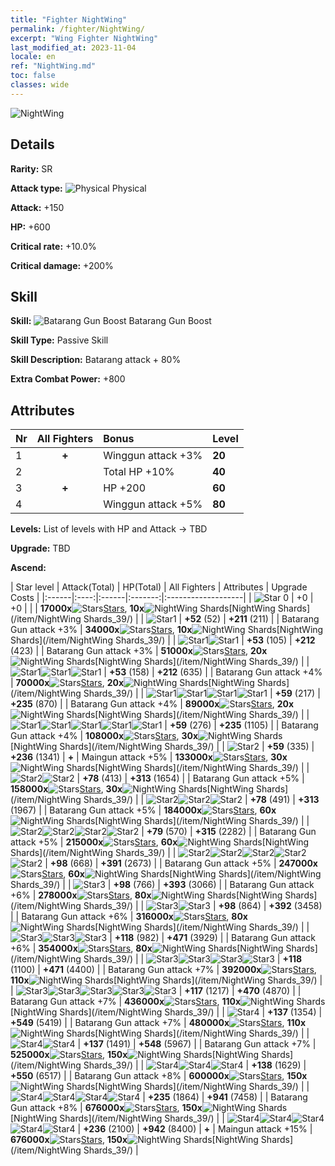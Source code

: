 ```yaml
---
title: "Fighter NightWing"
permalink: /fighter/NightWing/
excerpt: "Wing Fighter NightWing"
last_modified_at: 2023-11-04
locale: en
ref: "NightWing.md"
toc: false
classes: wide
---
```



 ![NightWing](/images/ship/fj_img11.png)

## Details

 **Rarity:** SR 

 **Attack type:** ![Physical](/images/common_sx_icon9.png) Physical 

 **Attack:** +150

 **HP:** +600

 **Critical rate:** +10.0%

 **Critical damage:** +200%

## Skill

 **Skill:** ![Batarang Gun Boost](/images/skill/skill_39_p.png) Batarang Gun Boost

 **Skill Type:**  Passive Skill

 **Skill Description:**  Batarang attack + 80%

 **Extra Combat Power:**  +800

## Attributes

  |  Nr | All Fighters | Bonus | Level |
  |:----|:-------------:|:--------------------|:--------|
  | 1  | **+**  | Winggun attack +3%  | **20** |
  | 2  |   | Total HP +10%  | **40** |
  | 3  | **+**  | HP +200  | **60** |
  | 4  |   | Winggun attack +5%  | **80** |


 **Levels:**  List of levels with HP and Attack -> TBD

 **Upgrade:**  TBD

 **Ascend:**  

  |  Star level | Attack(Total) | HP(Total) | All Fighters | Attributes | Upgrade Costs |
  |:------|:----:|:------|:-------:|:-------------------|
  | ![Star 0](/images/s0.png)  | +0  | +0  |  |    | **17000x**![Stars](/images/item/Stars_p.png)[Stars](/item/Stars_2/), **10x**![NightWing Shards](/images/item/NightWing_Shards_p.png)[NightWing Shards](/item/NightWing Shards_39/) |
  | ![Star1](/images/s1.png)  | **+52** (52)  | **+211** (211)  |   | Batarang Gun attack +3%  | **34000x**![Stars](/images/item/Stars_p.png)[Stars](/item/Stars_2/), **10x**![NightWing Shards](/images/item/NightWing_Shards_p.png)[NightWing Shards](/item/NightWing Shards_39/) |
  | ![Star1](/images/s1.png)![Star1](/images/s1.png)  | **+53** (105)  | **+212** (423)  |   | Batarang Gun attack +3%  | **51000x**![Stars](/images/item/Stars_p.png)[Stars](/item/Stars_2/), **20x**![NightWing Shards](/images/item/NightWing_Shards_p.png)[NightWing Shards](/item/NightWing Shards_39/) |
  | ![Star1](/images/s1.png)![Star1](/images/s1.png)![Star1](/images/s1.png)  | **+53** (158)  | **+212** (635)  |   | Batarang Gun attack +4%  | **70000x**![Stars](/images/item/Stars_p.png)[Stars](/item/Stars_2/), **20x**![NightWing Shards](/images/item/NightWing_Shards_p.png)[NightWing Shards](/item/NightWing Shards_39/) |
  | ![Star1](/images/s1.png)![Star1](/images/s1.png)![Star1](/images/s1.png)![Star1](/images/s1.png)  | **+59** (217)  | **+235** (870)  |   | Batarang Gun attack +4%  | **89000x**![Stars](/images/item/Stars_p.png)[Stars](/item/Stars_2/), **20x**![NightWing Shards](/images/item/NightWing_Shards_p.png)[NightWing Shards](/item/NightWing Shards_39/) |
  | ![Star1](/images/s1.png)![Star1](/images/s1.png)![Star1](/images/s1.png)![Star1](/images/s1.png)![Star1](/images/s1.png)  | **+59** (276)  | **+235** (1105)  |   | Batarang Gun attack +4%  | **108000x**![Stars](/images/item/Stars_p.png)[Stars](/item/Stars_2/), **30x**![NightWing Shards](/images/item/NightWing_Shards_p.png)[NightWing Shards](/item/NightWing Shards_39/) |
  | ![Star2](/images/s2.png)  | **+59** (335)  | **+236** (1341)  | **+**  | Maingun attack +5%  | **133000x**![Stars](/images/item/Stars_p.png)[Stars](/item/Stars_2/), **30x**![NightWing Shards](/images/item/NightWing_Shards_p.png)[NightWing Shards](/item/NightWing Shards_39/) |
  | ![Star2](/images/s2.png)![Star2](/images/s2.png)  | **+78** (413)  | **+313** (1654)  |   | Batarang Gun attack +5%  | **158000x**![Stars](/images/item/Stars_p.png)[Stars](/item/Stars_2/), **30x**![NightWing Shards](/images/item/NightWing_Shards_p.png)[NightWing Shards](/item/NightWing Shards_39/) |
  | ![Star2](/images/s2.png)![Star2](/images/s2.png)![Star2](/images/s2.png)  | **+78** (491)  | **+313** (1967)  |   | Batarang Gun attack +5%  | **184000x**![Stars](/images/item/Stars_p.png)[Stars](/item/Stars_2/), **60x**![NightWing Shards](/images/item/NightWing_Shards_p.png)[NightWing Shards](/item/NightWing Shards_39/) |
  | ![Star2](/images/s2.png)![Star2](/images/s2.png)![Star2](/images/s2.png)![Star2](/images/s2.png)  | **+79** (570)  | **+315** (2282)  |   | Batarang Gun attack +5%  | **215000x**![Stars](/images/item/Stars_p.png)[Stars](/item/Stars_2/), **60x**![NightWing Shards](/images/item/NightWing_Shards_p.png)[NightWing Shards](/item/NightWing Shards_39/) |
  | ![Star2](/images/s2.png)![Star2](/images/s2.png)![Star2](/images/s2.png)![Star2](/images/s2.png)![Star2](/images/s2.png)  | **+98** (668)  | **+391** (2673)  |   | Batarang Gun attack +5%  | **247000x**![Stars](/images/item/Stars_p.png)[Stars](/item/Stars_2/), **60x**![NightWing Shards](/images/item/NightWing_Shards_p.png)[NightWing Shards](/item/NightWing Shards_39/) |
  | ![Star3](/images/s3.png)  | **+98** (766)  | **+393** (3066)  |   | Batarang Gun attack +6%  | **278000x**![Stars](/images/item/Stars_p.png)[Stars](/item/Stars_2/), **80x**![NightWing Shards](/images/item/NightWing_Shards_p.png)[NightWing Shards](/item/NightWing Shards_39/) |
  | ![Star3](/images/s3.png)![Star3](/images/s3.png)  | **+98** (864)  | **+392** (3458)  |   | Batarang Gun attack +6%  | **316000x**![Stars](/images/item/Stars_p.png)[Stars](/item/Stars_2/), **80x**![NightWing Shards](/images/item/NightWing_Shards_p.png)[NightWing Shards](/item/NightWing Shards_39/) |
  | ![Star3](/images/s3.png)![Star3](/images/s3.png)![Star3](/images/s3.png)  | **+118** (982)  | **+471** (3929)  |   | Batarang Gun attack +6%  | **354000x**![Stars](/images/item/Stars_p.png)[Stars](/item/Stars_2/), **80x**![NightWing Shards](/images/item/NightWing_Shards_p.png)[NightWing Shards](/item/NightWing Shards_39/) |
  | ![Star3](/images/s3.png)![Star3](/images/s3.png)![Star3](/images/s3.png)![Star3](/images/s3.png)  | **+118** (1100)  | **+471** (4400)  |   | Batarang Gun attack +7%  | **392000x**![Stars](/images/item/Stars_p.png)[Stars](/item/Stars_2/), **110x**![NightWing Shards](/images/item/NightWing_Shards_p.png)[NightWing Shards](/item/NightWing Shards_39/) |
  | ![Star3](/images/s3.png)![Star3](/images/s3.png)![Star3](/images/s3.png)![Star3](/images/s3.png)![Star3](/images/s3.png)  | **+117** (1217)  | **+470** (4870)  |   | Batarang Gun attack +7%  | **436000x**![Stars](/images/item/Stars_p.png)[Stars](/item/Stars_2/), **110x**![NightWing Shards](/images/item/NightWing_Shards_p.png)[NightWing Shards](/item/NightWing Shards_39/) |
  | ![Star4](/images/s4.png)  | **+137** (1354)  | **+549** (5419)  |   | Batarang Gun attack +7%  | **480000x**![Stars](/images/item/Stars_p.png)[Stars](/item/Stars_2/), **110x**![NightWing Shards](/images/item/NightWing_Shards_p.png)[NightWing Shards](/item/NightWing Shards_39/) |
  | ![Star4](/images/s4.png)![Star4](/images/s4.png)  | **+137** (1491)  | **+548** (5967)  |   | Batarang Gun attack +7%  | **525000x**![Stars](/images/item/Stars_p.png)[Stars](/item/Stars_2/), **150x**![NightWing Shards](/images/item/NightWing_Shards_p.png)[NightWing Shards](/item/NightWing Shards_39/) |
  | ![Star4](/images/s4.png)![Star4](/images/s4.png)![Star4](/images/s4.png)  | **+138** (1629)  | **+550** (6517)  |   | Batarang Gun attack +8%  | **600000x**![Stars](/images/item/Stars_p.png)[Stars](/item/Stars_2/), **150x**![NightWing Shards](/images/item/NightWing_Shards_p.png)[NightWing Shards](/item/NightWing Shards_39/) |
  | ![Star4](/images/s4.png)![Star4](/images/s4.png)![Star4](/images/s4.png)![Star4](/images/s4.png)  | **+235** (1864)  | **+941** (7458)  |   | Batarang Gun attack +8%  | **676000x**![Stars](/images/item/Stars_p.png)[Stars](/item/Stars_2/), **150x**![NightWing Shards](/images/item/NightWing_Shards_p.png)[NightWing Shards](/item/NightWing Shards_39/) |
  | ![Star4](/images/s4.png)![Star4](/images/s4.png)![Star4](/images/s4.png)![Star4](/images/s4.png)![Star4](/images/s4.png)  | **+236** (2100)  | **+942** (8400)  | **+**  | Maingun attack +15%  | **676000x**![Stars](/images/item/Stars_p.png)[Stars](/item/Stars_2/), **150x**![NightWing Shards](/images/item/NightWing_Shards_p.png)[NightWing Shards](/item/NightWing Shards_39/) |

